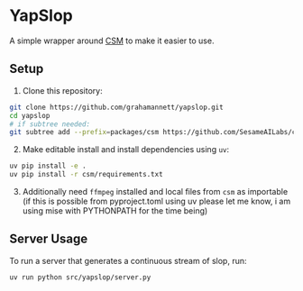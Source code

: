# YapSlop

A simple wrapper around [CSM](https://github.com/facebookresearch/csm) to make it easier to use.

## Setup

1. Clone this repository:
```bash
git clone https://github.com/grahamannett/yapslop.git
cd yapslop
# if subtree needed:
git subtree add --prefix=packages/csm https://github.com/SesameAILabs/csm.git main --squash
```


2. Make editable install and install dependencies using `uv`:
```bash
uv pip install -e .
uv pip install -r csm/requirements.txt
```

3. Additionally need `ffmpeg` installed and local files from `csm` as importable (if this is possible from pyproject.toml using uv please let me know, i am using mise with PYTHONPATH for the time being)


## Server Usage

To run a server that generates a continuous stream of slop, run:

```bash
uv run python src/yapslop/server.py
```

